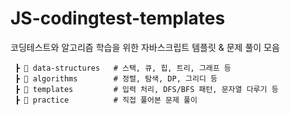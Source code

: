 # JS-codingtest-templates

코딩테스트와 알고리즘 학습을 위한 자바스크립트 템플릿 &amp; 문제 풀이 모음

```
 ┣ 📂 data-structures   # 스택, 큐, 힙, 트리, 그래프 등
 ┣ 📂 algorithms        # 정렬, 탐색, DP, 그리디 등
 ┣ 📂 templates         # 입력 처리, DFS/BFS 패턴, 문자열 다루기 등
 ┣ 📂 practice          # 직접 풀어본 문제 풀이
```
